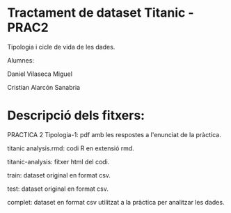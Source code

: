 # Tractament de dataset Titanic - PRAC2

Tipologia i cicle de vida de les dades.

Alumnes:

Daniel Vilaseca Miguel

Cristian Alarcón Sanabria

# Descripció dels fitxers:

PRACTICA 2 Tipologia-1: pdf amb les respostes a l'enunciat de la pràctica.

titanic analysis.rmd: codi R en extensió rmd.

titanic-analysis: fitxer html del codi.

train: dataset original en format csv.

test: dataset original en format csv.

complet: dataset en format csv utilitzat a la pràctica per analitzar les dades.
